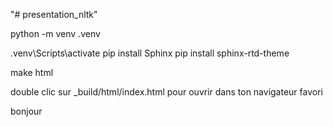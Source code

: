 "# presentation_nltk" 

python -m venv .venv

.venv\Scripts\activate
pip install Sphinx
pip install sphinx-rtd-theme

make html

double clic sur _build/html/index.html pour ouvrir dans ton navigateur favori


bonjour 
